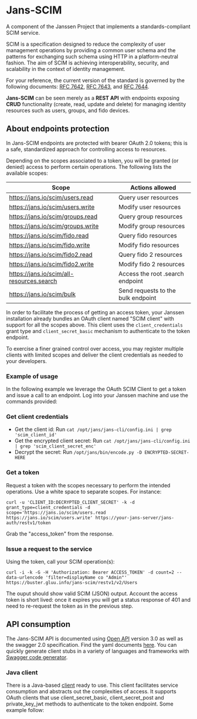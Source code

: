 # Jans-SCIM

A component of the Janssen Project that implements a standards-compliant SCIM service.

SCIM is a specification designed to reduce the complexity of user management 
operations by providing a common user schema and the patterns for exchanging such 
schema using HTTP in a platform-neutral fashion. The aim of SCIM is achieving 
interoperability, security, and scalability in the context of identity management.

For your reference, the current version of the standard is governed by the following 
documents: [RFC 7642](https://tools.ietf.org/html/rfc7642), [RFC 7643](https://tools.ietf.org/html/rfc7643), and [RFC 7644](https://tools.ietf.org/html/rfc7644).

**Jans-SCIM** can be seen merely as a **REST API** with endpoints exposing 
**CRUD** functionality (create, read, update and delete) for managing identity resources such as users, groups, and fido devices.

## About endpoints protection

In Jans-SCIM endpoints are protected with bearer OAuth 2.0 tokens; this is a safe, standardized approach for controlling access to resources.

Depending on the scopes associated to a token, you will be granted (or denied) access to perform certain operations. The following lists the available scopes:

|Scope|Actions allowed|
|-|-|
|https://jans.io/scim/users.read|Query user resources|
|https://jans.io/scim/users.write|Modify user resources|
|https://jans.io/scim/groups.read|Query group resources|
|https://jans.io/scim/groups.write|Modify group resources|
|https://jans.io/scim/fido.read|Query fido resources|
|https://jans.io/scim/fido.write|Modify fido resources|
|https://jans.io/scim/fido2.read|Query fido 2 resources|
|https://jans.io/scim/fido2.write|Modify fido 2 resources|
|https://jans.io/scim/all-resources.search|Access the root .search endpoint| 
|https://jans.io/scim/bulk|Send requests to the bulk endpoint|

In order to facilitate the process of getting an access token, your Janssen installation already bundles an OAuth client named "SCIM client" with support for all the scopes above. This client uses the `client_credentials` grant type and `client_secret_basic` mechanism to authenticate to the token endpoint.

To exercise a finer grained control over access, you may register multiple clients with limited scopes and deliver the client credentials as needed to your developers. 

### Example of usage

In the following example we leverage the OAuth SCIM Client to get a token and issue a call to an endpoint. Log into your Janssen machine and use the commands provided:

### Get client credentials

- Get the client id: Run `cat /opt/jans/jans-cli/config.ini | grep 'scim_client_id'`
- Get the encrypted client secret: Run `cat /opt/jans/jans-cli/config.ini | grep 'scim_client_secret_enc'`
- Decrypt the secret: Run `/opt/jans/bin/encode.py -D ENCRYPTED-SECRET-HERE`

### Get a token

Request a token with the scopes necessary to perform the intended operations. Use a white space to separate scopes. For instance: 

```
curl -u 'CLIENT_ID:DECRYPTED_CLIENT_SECRET' -k -d grant_type=client_credentials -d scope='https://jans.io/scim/users.read https://jans.io/scim/users.write' https://your-jans-server/jans-auth/restv1/token
```

Grab the "access_token" from the response.

### Issue a request to the service

Using the token, call your SCIM operation(s):

```
curl -i -k -G -H 'Authorization: Bearer ACCESS_TOKEN' -d count=2 --data-urlencode 'filter=displayName co "Admin"' https://buster.gluu.info/jans-scim/restv1/v2/Users
```

The ouput should show valid SCIM (JSON) output. Account the access token is short lived: once it expires you will get a status response of 401 and need to re-request the token as in the previous step.

## API consumption

The Jans-SCIM API is documented using [Open API](https://www.openapis.org) version 3.0 as well as the swagger 2.0 specification. Find the yaml documents [here](https://github.com/JanssenProject/jans-scim/tree/master/server/src/main/resources). You can quickly generate client stubs in a variety of languages and frameworks with [Swagger code generator](https://swagger.io/tools/swagger-codegen).

### Java client

There is a Java-based [client](https://github.com/JanssenProject/jans-scim/tree/master/client) ready to use. This client facilitates service consumption and abstracts out the complexities of access. It supports OAuth clients that use client_secret_basic, client_secret_post and private_key_jwt methods to authenticate to the token endpoint. Some example follow:


